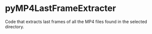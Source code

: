 # pyMP4LastFrameExtracter

Code that extracts last frames of all the MP4 files found in the selected directory.